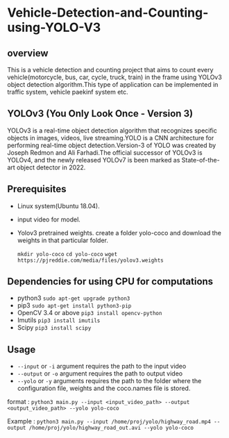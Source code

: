 # Vehicle-Detection-and-Counting-using-YOLO-V3
## overview
This is a vehicle detection and counting project that aims to count every vehicle(motorcycle, bus, car, cycle, truck, train) in the frame using YOLOv3 object detection algorithm.This type of application can be implemented in traffic system, vehicle paekinf system etc.

## YOLOv3 (You Only Look Once - Version 3)
YOLOv3 is a real-time object detection algorithm that recognizes specific objects in images, videos, live streaming.YOLO is a CNN architecture for performing real-time object detection.Version-3 of YOLO was created by Joseph Redmon and Ali Farhadi.The official successor of YOLOv3 is YOLOv4, and the newly released YOLOv7 is been marked as State-of-the-art object detector in 2022.


## Prerequisites
* Linux system(Ubuntu 18.04).
* input video for model.
* Yolov3 pretrained weights.
  create a folder yolo-coco and download the weights in that particular folder.
  
  `mkdir yolo-coco`
  `cd yolo-coco`
  `wget https://pjreddie.com/media/files/yolov3.weights`

## Dependencies for using CPU for computations
* python3 `sudo apt-get upgrade python3`
* pip3 `sudo apt-get install python3-pip`
* OpenCV 3.4 or above `pip3 install opencv-python`
* Imutils `pip3 install imutils`
* Scipy `pip3 install scipy`

## Usage
* `--input` or `-i` argument requires the path to the input video
* `--output` or `-o` argument requires the path to output video
* `--yolo` or `-y` arguments requires the path to the folder where the configuration file, weights and the coco.names file is stored.

format :
  `python3 main.py --input <input_video_path> --output <output_video_path> --yolo yolo-coco`
  
Example :
  `python3 main.py --input /home/proj/yolo/highway_road.mp4 --output /home/proj/yolo/highway_road_out.avi --yolo yolo-coco`
